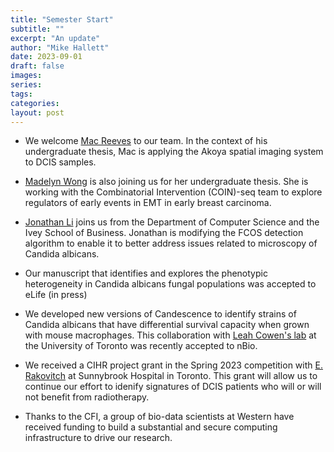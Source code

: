 ```yaml
---
title: "Semester Start"
subtitle: ""
excerpt: "An update"
author: "Mike Hallett"
date: 2023-09-01
draft: false
images:
series:
tags:
categories:
layout: post
---
```

 
 
- We welcome [Mac Reeves](/team/mac-reeves) to our team. In the context of his undergraduate thesis, Mac is applying the Akoya spatial imaging system to DCIS samples.

- [Madelyn Wong](/team/m-wong) is also joining us for her undergraduate thesis. She is working with the Combinatorial Intervention (COIN)-seq team to explore regulators of early events in EMT in early breast carcinoma.

- [Jonathan Li](/team/j-li) joins us from the Department of Computer Science and the Ivey School of Business. Jonathan is modifying the FCOS detection algorithm to enable it to better address issues related to microscopy of Candida albicans.

- Our manuscript that identifies and explores the phenotypic heterogeneity in Candida albicans fungal populations was accepted to eLife (in press)

- We developed new versions of Candescence to identify strains of Candida albicans that have differential survival capacity when grown with mouse macrophages. This collaboration with [Leah Cowen's lab](http://individual.utoronto.ca/cowen/) at the University of Toronto was recently accepted to nBio.

- We received a CIHR project grant in the Spring 2023 competition with [E. Rakovitch](https://sunnybrook.ca/research/team/member.asp?t=12&page=529&m=137) at Sunnybrook Hospital in Toronto. This grant will allow us to continue our effort to idenify signatures of DCIS patients who will or will not benefit from radiotherapy.

- Thanks to  the CFI, a group of bio-data scientists at Western have received funding to build a substantial and secure computing infrastructure to drive our research. 